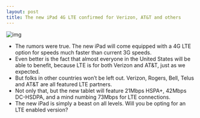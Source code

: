 ```yaml
---
layout: post
title: The new iPad 4G LTE confirmed for Verizon, AT&T and others
---
```

![img](http://media.idownloadblog.com/wp-content/uploads/2012/03/4G-LTE-e1331145464854.jpg)
* The rumors were true. The new iPad will come equipped with a 4G LTE option for speeds much faster than current 3G speeds.
* Even better is the fact that almost everyone in the United States will be able to benefit, because LTE is for both Verizon and AT&T, just as we expected.
* But folks in other countries won’t be left out. Verizon, Rogers, Bell, Telus and AT&T are all featured LTE partners.
* Not only that, but the new tablet will feature 21Mbps HSPA+, 42Mbps DC-HSDPA, and a mind numbing 73Mbps for LTE connections.
* The new iPad is simply a beast on all levels. Will you be opting for an LTE enabled version?

